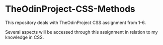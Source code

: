 # TheOdinProject-CSS-Methods
This repository deals with TheOdinProject CSS assignment from 1-6.

Several aspects will be accessed through this  assignment in relation to my knowledge in CSS.